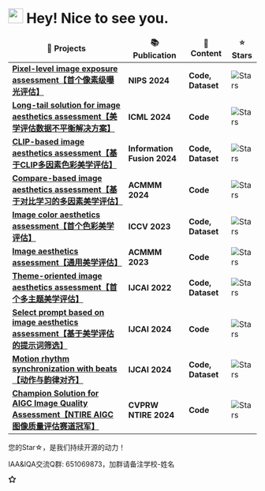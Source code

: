 <h1><img src="https://emojis.slackmojis.com/emojis/images/1531849430/4246/blob-sunglasses.gif?1531849430" width="30"/> Hey! Nice to see you.</h1>

<table>
  <thead align="center">
    <tr>
      <td><b>🎁 Projects</b></td>
      <td><b>📚 Publication</b></td>
      <td><b>🌈 Content</b></td>
      <td><b>⭐ Stars</b></td>
    </tr>
  </thead>
  <tbody>
    <tr>
      <td><a href="https://github.com/woshidandan/Pixel-level-No-reference-Image-Exposure-Assessment"><b>Pixel-level image exposure assessment【首个像素级曝光评估】</b></a></td>
      <td><b>NIPS 2024</b></td>
      <td><b>Code, Dataset</b></td>
      <td><img alt="Stars" src="https://img.shields.io/github/stars/woshidandan/Pixel-level-No-reference-Image-Exposure-Assessment?style=flat-square&labelColor=343b41"/></td>
    </tr>
    <tr>
      <td><a href="https://github.com/woshidandan/Long-Tail-image-aesthetics-and-quality-assessment"><b>Long-tail solution for image aesthetics assessment【美学评估数据不平衡解决方案】</b></a></td>
      <td><b>ICML 2024</b></td>
      <td><b>Code</b></td>
      <td><img alt="Stars" src="https://img.shields.io/github/stars/woshidandan/Long-Tail-image-aesthetics-and-quality-assessment?style=flat-square&labelColor=343b41"/></td>
    </tr>
    <tr>
      <td><a href="https://github.com/woshidandan/Prompt-DeT"><b>CLIP-based image aesthetics assessment【基于CLIP多因素色彩美学评估】</b></a></td>
      <td><b>Information Fusion 2024</b></td>
      <td><b>Code, Dataset</b></td>
      <td><img alt="Stars" src="https://img.shields.io/github/stars/woshidandan/Prompt-DeT?style=flat-square&labelColor=343b41"/></td>
    </tr>
    <tr>
      <td><a href="https://github.com/woshidandan/SR-IAA-image-aesthetics-and-quality-assessment"><b>Compare-based image aesthetics assessment【基于对比学习的多因素美学评估】</b></a></td>
      <td><b>ACMMM 2024</b></td>
      <td><b>Code</b></td>
      <td><img alt="Stars" src="https://img.shields.io/github/stars/woshidandan/SR-IAA-image-aesthetics-and-quality-assessment?style=flat-square&labelColor=343b41"/></td>
    </tr>
    <tr>
      <td><a href="https://github.com/woshidandan/Image-Color-Aesthetics-and-Quality-Assessment"><b>Image color aesthetics assessment【首个色彩美学评估】</b></a></td>
      <td><b>ICCV 2023</b></td>
      <td><b>Code, Dataset</b></td>
      <td><img alt="Stars" src="https://img.shields.io/github/stars/woshidandan/Image-Color-Aesthetics-and-Quality-Assessment?style=flat-square&labelColor=343b41"/></td>
    </tr>
    <tr>
      <td><a href="https://github.com/woshidandan/Image-Aesthetics-and-Quality-Assessment"><b>Image aesthetics assessment【通用美学评估】</b></a></td>
      <td><b>ACMMM 2023</b></td>
      <td><b>Code</b></td>
      <td><img alt="Stars" src="https://img.shields.io/github/stars/woshidandan/Image-Aesthetics-and-Quality-Assessment?style=flat-square&labelColor=343b41"/></td>
    </tr>
    <tr>
      <td><a href="https://github.com/woshidandan/TANet-image-aesthetics-and-quality-assessment"><b>Theme-oriented image aesthetics assessment【首个多主题美学评估】</b></a></td>
      <td><b>IJCAI 2022</b></td>
      <td><b>Code, Dataset</b></td>
      <td><img alt="Stars" src="https://img.shields.io/github/stars/woshidandan/TANet-image-aesthetics-and-quality-assessment?style=flat-square&labelColor=343b41"/></td>
    </tr>
    <tr>
      <td><a href="https://github.com/woshidandan/AK4Prompts"><b>Select prompt based on image aesthetics assessment【基于美学评估的提示词筛选】</b></a></td>
      <td><b>IJCAI 2024</b></td>
      <td><b>Code</b></td>
      <td><img alt="Stars" src="https://img.shields.io/github/stars/woshidandan/AK4Prompts?style=flat-square&labelColor=343b41"/></td>
    </tr>
    <tr>
      <td><a href="https://github.com/mRobotit/M2Beats"><b>Motion rhythm synchronization with beats【动作与韵律对齐】</b></a></td>
      <td><b>IJCAI 2024</b></td>
      <td><b>Code, Dataset</b></td>
      <td><img alt="Stars" src="https://img.shields.io/github/stars/mRobotit/M2Beats?style=flat-square&labelColor=343b41"/></td>
    </tr>
    <tr>
      <td><a href="https://github.com/woshidandan/Champion-Solution-for-CVPR-NTIRE-2024-Quality-Assessment-on-AIGC"><b>Champion Solution for AIGC Image Quality Assessment【NTIRE AIGC图像质量评估赛道冠军】</b></a></td>
      <td><b>CVPRW NTIRE 2024</b></td>
      <td><b>Code</b></td>
      <td><img alt="Stars" src="https://img.shields.io/github/stars/woshidandan/Champion-Solution-for-CVPR-NTIRE-2024-Quality-Assessment-on-AIGC?style=flat-square&labelColor=343b41"/></td>
    </tr>
  </tbody>
</table>



您的Star☆，是我们持续开源的动力！

IAA&IQA交流Q群: 651069873，加群请备注学校-姓名


<svg aria-label="stars" role="img" height="16" viewBox="0 0 16 16" version="1.1" width="16" data-view-component="true" class="octicon octicon-star">
    <path d="M8 .25a.75.75 0 0 1 .673.418l1.882 3.815 4.21.612a.75.75 0 0 1 .416 1.279l-3.046 2.97.719 4.192a.751.751 0 0 1-1.088.791L8 12.347l-3.766 1.98a.75.75 0 0 1-1.088-.79l.72-4.194L.818 6.374a.75.75 0 0 1 .416-1.28l4.21-.611L7.327.668A.75.75 0 0 1 8 .25Zm0 2.445L6.615 5.5a.75.75 0 0 1-.564.41l-3.097.45 2.24 2.184a.75.75 0 0 1 .216.664l-.528 3.084 2.769-1.456a.75.75 0 0 1 .698 0l2.77 1.456-.53-3.084a.75.75 0 0 1 .216-.664l2.24-2.183-3.096-.45a.75.75 0 0 1-.564-.41L8 2.694Z"></path>
</svg>
